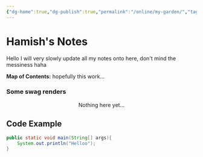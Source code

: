 ```yaml
---
{"dg-home":true,"dg-publish":true,"permalink":"/online/my-garden/","tags":["gardenEntry"],"dgPassFrontmatter":true}
---
```



# Hamish's Notes

Hello I will very slowly update all my notes onto here, don't mind the messiness haha

**Map of Contents:**
hopefully this work...

### Some swag renders


<p align="center">
Nothing here yet...
</p>



## Code Example
```java
public static void main(String[] args){
	System.out.println("Helloo");
}
```
